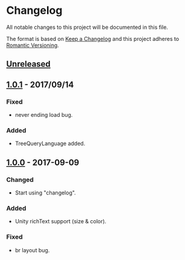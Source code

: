 # Changelog
All notable changes to this project will be documented in this file.

The format is based on [Keep a Changelog](http://keepachangelog.com/en/1.0.0/)
and this project adheres to [Romantic Versioning](http://blog.legacyteam.info/2015/12/romver-romantic-versioning/).

## [Unreleased]

## [1.0.1] - 2017/09/14

### Fixed
- never ending load bug.

### Added
- TreeQueryLanguage added.

## [1.0.0] - 2017-09-09

### Changed
- Start using "changelog".

### Added
- Unity richText support (size & color).

### Fixed
- br layout bug.


[Unreleased]: https://github.com/sassembla/UUebView-freeversion/compare/1.0.1...HEAD
[1.0.1]: https://github.com/sassembla/UUebView-freeversion/compare/1.0.1...1.0.0
[1.0.0]: https://github.com/sassembla/UUebView-freeversion/compare/1.0.0...1.0.0
